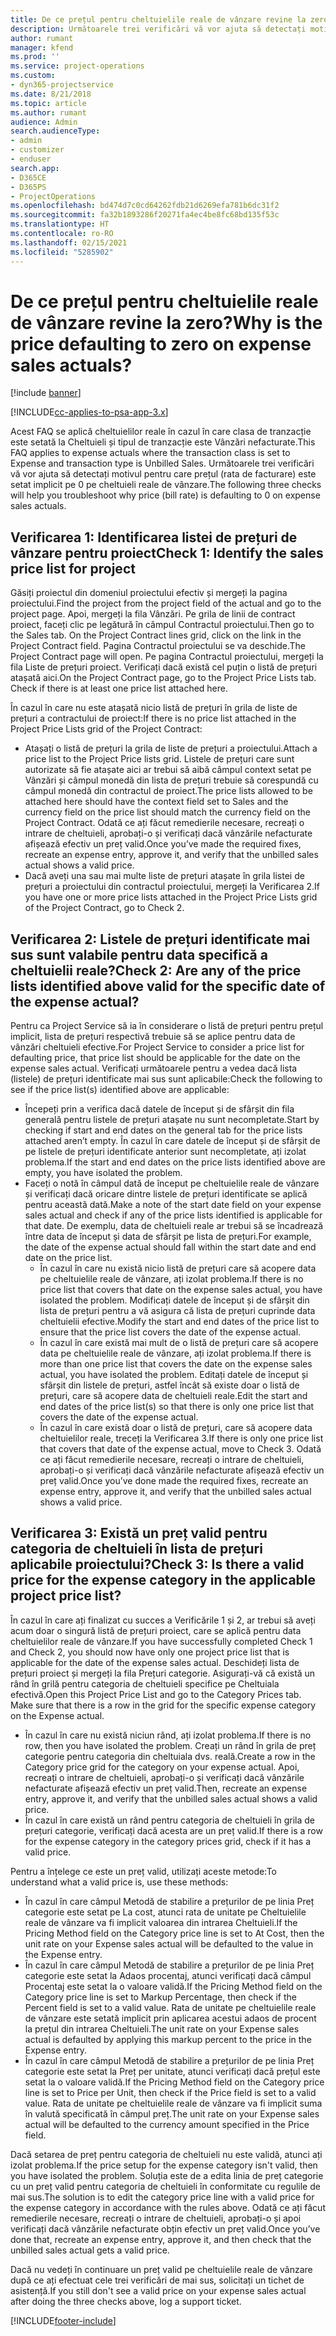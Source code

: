 ```yaml
---
title: De ce prețul pentru cheltuielile reale de vânzare revine la zero?
description: Următoarele trei verificări vă vor ajuta să detectați motivul pentru care prețul este setat implicit pe 0 pe cheltuieli reale de vânzare.
author: rumant
manager: kfend
ms.prod: ''
ms.service: project-operations
ms.custom:
- dyn365-projectservice
ms.date: 8/21/2018
ms.topic: article
ms.author: rumant
audience: Admin
search.audienceType:
- admin
- customizer
- enduser
search.app:
- D365CE
- D365PS
- ProjectOperations
ms.openlocfilehash: bd474d7c0cd64262fdb21d6269efa781b6dc31f2
ms.sourcegitcommit: fa32b1893286f20271fa4ec4be8fc68bd135f53c
ms.translationtype: HT
ms.contentlocale: ro-RO
ms.lasthandoff: 02/15/2021
ms.locfileid: "5285902"
---
```

# <a name="why-is-the-price-defaulting-to-zero-on-expense-sales-actuals"></a><span data-ttu-id="f8361-103">De ce prețul pentru cheltuielile reale de vânzare revine la zero?</span><span class="sxs-lookup"><span data-stu-id="f8361-103">Why is the price defaulting to zero on expense sales actuals?</span></span>

[!include [banner](../includes/psa-now-project-operations.md)]

[!INCLUDE[cc-applies-to-psa-app-3.x](../includes/cc-applies-to-psa-app-3x.md)]

<span data-ttu-id="f8361-104">Acest FAQ se aplică cheltuielilor reale în cazul în care clasa de tranzacție este setată la Cheltuieli și tipul de tranzacție este Vânzări nefacturate.</span><span class="sxs-lookup"><span data-stu-id="f8361-104">This FAQ applies to expense actuals where the transaction class is set to Expense and transaction type is Unbilled Sales.</span></span> <span data-ttu-id="f8361-105">Următoarele trei verificări vă vor ajuta să detectați motivul pentru care prețul (rata de facturare) este setat implicit pe 0 pe cheltuieli reale de vânzare.</span><span class="sxs-lookup"><span data-stu-id="f8361-105">The following three checks will help you troubleshoot why price (bill rate) is defaulting to 0 on expense sales actuals.</span></span>

## <a name="check-1-identify-the-sales-price-list-for-project"></a><span data-ttu-id="f8361-106">Verificarea 1: Identificarea listei de prețuri de vânzare pentru proiect</span><span class="sxs-lookup"><span data-stu-id="f8361-106">Check 1: Identify the sales price list for project</span></span>

<span data-ttu-id="f8361-107">Găsiți proiectul din domeniul proiectului efectiv și mergeți la pagina proiectului.</span><span class="sxs-lookup"><span data-stu-id="f8361-107">Find the project from the project field of the actual and go to the project page.</span></span> <span data-ttu-id="f8361-108">Apoi, mergeți la fila Vânzări. Pe grila de linii de contract proiect, faceți clic pe legătură în câmpul Contractul proiectului.</span><span class="sxs-lookup"><span data-stu-id="f8361-108">Then go to the Sales tab. On the Project Contract lines grid, click on the link in the Project Contract field.</span></span> <span data-ttu-id="f8361-109">Pagina Contractul proiectului se va deschide.</span><span class="sxs-lookup"><span data-stu-id="f8361-109">The Project Contract page will open.</span></span> <span data-ttu-id="f8361-110">Pe pagina Contractul proiectului, mergeți la fila Liste de prețuri proiect. Verificați dacă există cel puțin o listă de prețuri atașată aici.</span><span class="sxs-lookup"><span data-stu-id="f8361-110">On the Project Contract page, go to the Project Price Lists tab. Check if there is at least one price list attached here.</span></span>

<span data-ttu-id="f8361-111">În cazul în care nu este atașată nicio listă de prețuri în grila de liste de prețuri a contractului de proiect:</span><span class="sxs-lookup"><span data-stu-id="f8361-111">If there is no price list attached in the Project Price Lists grid of the Project Contract:</span></span>

- <span data-ttu-id="f8361-112">Atașați o listă de prețuri la grila de liste de prețuri a proiectului.</span><span class="sxs-lookup"><span data-stu-id="f8361-112">Attach a price list to the Project Price lists grid.</span></span> <span data-ttu-id="f8361-113">Listele de prețuri care sunt autorizate să fie atașate aici ar trebui să aibă câmpul context setat pe Vânzări și câmpul monedă din lista de prețuri trebuie să corespundă cu câmpul monedă din contractul de proiect.</span><span class="sxs-lookup"><span data-stu-id="f8361-113">The price lists allowed to be attached here should have the context field set to Sales and the currency field on the price list should match the currency field on the Project Contract.</span></span> <span data-ttu-id="f8361-114">Odată ce ați făcut remedierile necesare, recreați o intrare de cheltuieli, aprobați-o și verificați dacă vânzările nefacturate afișează efectiv un preț valid.</span><span class="sxs-lookup"><span data-stu-id="f8361-114">Once you’ve made the required fixes, recreate an expense entry, approve it, and verify that the unbilled sales actual shows a valid price.</span></span>
- <span data-ttu-id="f8361-115">Dacă aveți una sau mai multe liste de prețuri atașate în grila listei de prețuri a proiectului din contractul proiectului, mergeți la Verificarea 2.</span><span class="sxs-lookup"><span data-stu-id="f8361-115">If you have one or more price lists attached in the Project Price Lists grid of the Project Contract, go to Check 2.</span></span>

## <a name="check-2-are-any-of-the-price-lists-identified-above-valid-for-the-specific-date-of-the-expense-actual"></a><span data-ttu-id="f8361-116">Verificarea 2: Listele de prețuri identificate mai sus sunt valabile pentru data specifică a cheltuielii reale?</span><span class="sxs-lookup"><span data-stu-id="f8361-116">Check 2: Are any of the price lists identified above valid for the specific date of the expense actual?</span></span>

<span data-ttu-id="f8361-117">Pentru ca Project Service să ia în considerare o listă de prețuri pentru prețul implicit, lista de prețuri respectivă trebuie să se aplice pentru data de vânzări cheltuieli efective.</span><span class="sxs-lookup"><span data-stu-id="f8361-117">For Project Service to consider a price list for defaulting price, that price list should be applicable for the date on the expense sales actual.</span></span> <span data-ttu-id="f8361-118">Verificați următoarele pentru a vedea dacă lista (listele) de prețuri identificate mai sus sunt aplicabile:</span><span class="sxs-lookup"><span data-stu-id="f8361-118">Check the following to see if the price list(s) identified above are applicable:</span></span>

- <span data-ttu-id="f8361-119">Începeți prin a verifica dacă datele de început și de sfârșit din fila generală pentru listele de prețuri atașate nu sunt necompletate.</span><span class="sxs-lookup"><span data-stu-id="f8361-119">Start by checking if start and end dates on the general tab for the price lists attached aren’t empty.</span></span> <span data-ttu-id="f8361-120">În cazul în care datele de început și de sfârșit de pe listele de prețuri identificate anterior sunt necompletate, ați izolat problema.</span><span class="sxs-lookup"><span data-stu-id="f8361-120">If the start and end dates on the price lists identified above are empty, you have isolated the problem.</span></span> 
- <span data-ttu-id="f8361-121">Faceți o notă în câmpul dată de început pe cheltuielile reale de vânzare și verificați dacă oricare dintre listele de prețuri identificate se aplică pentru această dată.</span><span class="sxs-lookup"><span data-stu-id="f8361-121">Make a note of the start date field on your expense sales actual and check if any of the price lists identified is applicable for that date.</span></span> <span data-ttu-id="f8361-122">De exemplu, data de cheltuieli reale ar trebui să se încadrează între data de început și data de sfârșit pe lista de prețuri.</span><span class="sxs-lookup"><span data-stu-id="f8361-122">For example, the date of the expense actual should fall within the start date and end date on the price list.</span></span> 
    - <span data-ttu-id="f8361-123">În cazul în care nu există nicio listă de prețuri care să acopere data pe cheltuielile reale de vânzare, ați izolat problema.</span><span class="sxs-lookup"><span data-stu-id="f8361-123">If there is no price list that covers that date on the expense sales actual, you have isolated the problem.</span></span> <span data-ttu-id="f8361-124">Modificați datele de început și de sfârșit din lista de prețuri pentru a vă asigura că lista de prețuri cuprinde data cheltuielii efective.</span><span class="sxs-lookup"><span data-stu-id="f8361-124">Modify the start and end dates of the price list to ensure that the price list covers the date of the expense actual.</span></span> 
    - <span data-ttu-id="f8361-125">În cazul în care există mai mult de o listă de prețuri care să acopere data pe cheltuielile reale de vânzare, ați izolat problema.</span><span class="sxs-lookup"><span data-stu-id="f8361-125">If there is more than one price list that covers the date on the expense sales actual, you have isolated the problem.</span></span> <span data-ttu-id="f8361-126">Editați datele de început și sfârșit din listele de prețuri, astfel încât să existe doar o listă de prețuri, care să acopere data de cheltuieli reale.</span><span class="sxs-lookup"><span data-stu-id="f8361-126">Edit the start and end dates of the price list(s) so that there is only one price list that covers the date of the expense actual.</span></span> 
    - <span data-ttu-id="f8361-127">În cazul în care există doar o listă de prețuri, care să acopere data cheltuielilor reale, treceți la Verificarea 3.</span><span class="sxs-lookup"><span data-stu-id="f8361-127">If there is only one price list that covers that date of the expense actual, move to Check 3.</span></span>
<span data-ttu-id="f8361-128">Odată ce ați făcut remedierile necesare, recreați o intrare de cheltuieli, aprobați-o și verificați dacă vânzările nefacturate afișează efectiv un preț valid.</span><span class="sxs-lookup"><span data-stu-id="f8361-128">Once you’ve done made the required fixes, recreate an expense entry, approve it, and verify that the unbilled sales actual shows a valid price.</span></span>

## <a name="check-3-is-there-a-valid-price-for-the-expense-category-in-the-applicable-project-price-list"></a><span data-ttu-id="f8361-129">Verificarea 3: Există un preț valid pentru categoria de cheltuieli în lista de prețuri aplicabile proiectului?</span><span class="sxs-lookup"><span data-stu-id="f8361-129">Check 3: Is there a valid price for the expense category in the applicable project price list?</span></span> 

<span data-ttu-id="f8361-130">În cazul în care ați finalizat cu succes a Verificările 1 și 2, ar trebui să aveți acum doar o singură listă de prețuri proiect, care se aplică pentru data cheltuielilor reale de vânzare.</span><span class="sxs-lookup"><span data-stu-id="f8361-130">If you have successfully completed Check 1 and Check 2, you should now have only one project price list that is applicable for the date of the expense sales actual.</span></span> <span data-ttu-id="f8361-131">Deschideți lista de prețuri proiect și mergeți la fila Prețuri categorie. Asigurați-vă că există un rând în grilă pentru categoria de cheltuieli specifice pe Cheltuiala efectivă.</span><span class="sxs-lookup"><span data-stu-id="f8361-131">Open this Project Price List and go to the Category Prices tab. Make sure that there is a row in the grid for the specific expense category on the Expense actual.</span></span>
 
- <span data-ttu-id="f8361-132">În cazul în care nu există niciun rând, ați izolat problema.</span><span class="sxs-lookup"><span data-stu-id="f8361-132">If there is no row, then you have isolated the problem.</span></span> <span data-ttu-id="f8361-133">Creați un rând în grila de preț categorie pentru categoria din cheltuiala dvs. reală.</span><span class="sxs-lookup"><span data-stu-id="f8361-133">Create a row in the Category price grid for the category on your expense actual.</span></span> <span data-ttu-id="f8361-134">Apoi, recreați o intrare de cheltuieli, aprobați-o și verificați dacă vânzările nefacturate afișează efectiv un preț valid.</span><span class="sxs-lookup"><span data-stu-id="f8361-134">Then, recreate an expense entry, approve it, and verify that the unbilled sales actual shows a valid price.</span></span> 
- <span data-ttu-id="f8361-135">În cazul în care există un rând pentru categoria de cheltuieli în grila de prețuri categorie, verificați dacă acesta are un preț valid.</span><span class="sxs-lookup"><span data-stu-id="f8361-135">If there is a row for the expense category in the category prices grid, check if it has a valid price.</span></span>

<span data-ttu-id="f8361-136">Pentru a înțelege ce este un preț valid, utilizați aceste metode:</span><span class="sxs-lookup"><span data-stu-id="f8361-136">To understand what a valid price is, use these methods:</span></span>

- <span data-ttu-id="f8361-137">În cazul în care câmpul Metodă de stabilire a prețurilor de pe linia Preț categorie este setat pe La cost, atunci rata de unitate pe Cheltuielile reale de vânzare va fi implicit valoarea din intrarea Cheltuieli.</span><span class="sxs-lookup"><span data-stu-id="f8361-137">If the Pricing Method field on the Category price line is set to At Cost, then the unit rate on your Expense sales actual will be defaulted to the value in the Expense entry.</span></span>
- <span data-ttu-id="f8361-138">În cazul în care câmpul Metodă de stabilire a prețurilor de pe linia Preț categorie este setat la Adaos procentaj, atunci verificați dacă câmpul Procentaj este setat la o valoare validă.</span><span class="sxs-lookup"><span data-stu-id="f8361-138">If the Pricing Method field on the Category price line is set to Markup Percentage, then check if the Percent field is set to a valid value.</span></span> <span data-ttu-id="f8361-139">Rata de unitate pe cheltuielile reale de vânzare este setată implicit prin aplicarea acestui adaos de procent la prețul din intrarea Cheltuieli.</span><span class="sxs-lookup"><span data-stu-id="f8361-139">The unit rate on your Expense sales actual is defaulted by applying this markup percent to the price in the Expense entry.</span></span>
- <span data-ttu-id="f8361-140">În cazul în care câmpul Metodă de stabilire a prețurilor de pe linia Preț categorie este setat la Preț per unitate, atunci verificați dacă prețul este setat la o valoare validă.</span><span class="sxs-lookup"><span data-stu-id="f8361-140">If the Pricing Method field on the Category price line is set to Price per Unit, then check if the Price field is set to a valid value.</span></span> <span data-ttu-id="f8361-141">Rata de unitate pe cheltuielile reale de vânzare va fi implicit suma în valută specificată în câmpul preț.</span><span class="sxs-lookup"><span data-stu-id="f8361-141">The unit rate on your Expense sales actual will be defaulted to the currency amount specified in the Price field.</span></span>

<span data-ttu-id="f8361-142">Dacă setarea de preț pentru categoria de cheltuieli nu este validă, atunci ați izolat problema.</span><span class="sxs-lookup"><span data-stu-id="f8361-142">If the price setup for the expense category isn't valid, then you have isolated the problem.</span></span> <span data-ttu-id="f8361-143">Soluția este de a edita linia de preț categorie cu un preț valid pentru categoria de cheltuieli în conformitate cu regulile de mai sus.</span><span class="sxs-lookup"><span data-stu-id="f8361-143">The solution is to edit the category price line with a valid price for the expense category in accordance with the rules above.</span></span> <span data-ttu-id="f8361-144">Odată ce ați făcut remedierile necesare, recreați o intrare de cheltuieli, aprobați-o și apoi verificați dacă vânzările nefacturate obțin efectiv un preț valid.</span><span class="sxs-lookup"><span data-stu-id="f8361-144">Once you’ve done that, recreate an expense entry, approve it, and then check that the unbilled sales actual gets a valid price.</span></span>

<span data-ttu-id="f8361-145">Dacă nu vedeți în continuare un preț valid pe cheltuielile reale de vânzare după ce ați efectuat cele trei verificări de mai sus, solicitați un tichet de asistență.</span><span class="sxs-lookup"><span data-stu-id="f8361-145">If you still don't see a valid price on your expense sales actual after doing the three checks above, log a support ticket.</span></span>




[!INCLUDE[footer-include](../includes/footer-banner.md)]